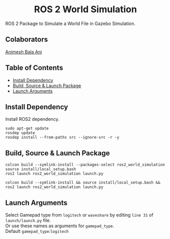 <p align="center">
  <h1 align="center">ROS 2 World Simulation</h1>
</p>

<p align="justify">
ROS 2 Package to Simulate a World File in Gazebo Simulation.<br/>
</p>


## Colaborators
[Animesh Bala Ani](https://www.linkedin.com/in/ani717/)


## Table of Contents
* [Install Dependency](#install) <br/>
* [Build, Source & Launch Package](#launch) <br/>
* [Launch Arguments](#arg) <br/>


## Install Dependency <a name="install"></a>
Install ROS2 dependency.<br/>
```
sudo apt-get update
rosdep update
rosdep install --from-paths src --ignore-src -r -y
```


## Build, Source & Launch Package <a name="launch"></a>
```
colcon build --symlink-install --packages-select ros2_world_simulation
source install/local_setup.bash
ros2 launch ros2_world_simulation launch.py
```
```
colcon build --symlink-install && source install/local_setup.bash && ros2 launch ros2_world_simulation launch.py
```


## Launch Arguments <a name="arg"></a>
Select Gamepad type from `logitech` or `waveshare` by editing `line 31` of `launch/launch.py` file.<br/>
Or use these names as arguments for `gamepad_type`.<br/>
Default `gamepad_type`:`logitech`<br/> 
